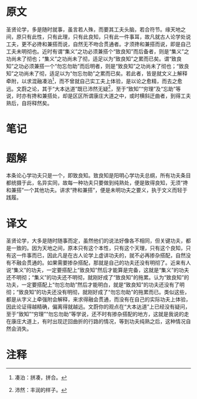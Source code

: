 # 原文
圣贤论学，多是随时就事，虽言若人殊，而要其工夫头脑，若合符节。缘天地之间，原只有此性，只有此理，只有此良知，只有此一件事耳，故凡就古人论学处说工夫，更不必搀和兼搭而说，自然无不吻合贯通者。才须搀和兼搭而说，即是自己工夫未明彻也。近时有谓“集义”之功必须兼搭个“致良知”而后备者，则是“集义”之功尚未了彻也；“集义”之功尚未了彻，适足以为“致良知”之累而已矣。谓“致良知”之功必须兼搭一个“勿忘勿助”而后明者，则是“致良知”之功尚未了彻也；“致良知”之功尚未了彻，适足以为“勿忘勿助”之累而已矣。若此者，皆是就文义上解释牵附，以求混融凑泊[^1]，而不曾就自己实工夫上体验，是以论之愈精，而去之愈远。文蔚之论，其于“大本达道”既已沛然无疑[^2]，至于“致知”“穷理”及“忘助”等说，时亦有搀和兼搭处，却是区区所谓康庄大道之中，或时横斜迂曲者，到得工夫熟后，自将释然矣。
# 笔记

# 题解
本条论心学功夫只是一个，即致良知。致良知是阳明心学功夫总纲，所有功夫条目都统摄于此，名异实同，故每一种功夫只要做到纯熟处，便是致得良知，无须“搀和兼搭”一个其他功夫。讲求“搀和兼搭”，便是未明功夫之要义，执于文义而轻于践履。
# 译文
圣贤论学，大多是随时随事而定，虽然他们的说法好像各不相同，但关键功夫，都是一致的。因为天地之间，原本只有这个本性，只有这个天理，只有这个良知，只有这一件事而已，因此凡是在古人论学上虚讲功夫的，就不必再掺杂搭配，自然没有不融会贯通的。如果需要掺杂搭配，那就是自己的功夫还没有明彻了。近来有人说“集义”的功夫，一定要搭配上“致良知”然后才能算是完备，这就是“集义”的功夫还不明彻；“集义”的功夫还不明彻，就刚好成了“致良知”的拖累。认为“致良知”的功夫，一定要搭配上“勿忘勿助”然后才能明白，就是“致良知”的功夫还没有了明彻；“致良知”的功夫还没有明彻，就刚好成了“勿忘勿助”的拖累而已。类似这些，都是从字义上牵强附会解释，来求得融会贯通，而没有在自己的实际功夫上体验，因此论证得越精确，偏离得就越远。文蔚你的观点在“大本达道”上已经没有疑问，至于“致知”“穷理”“勿忘勿助”等学说，还不时有掺杂搭配的地方，这就是我说的走在康庄大道上，有时出现迂回曲折的行路的情况，等到功夫纯熟之后，这种情况自然会消失。
# 注释

[^1]: 凑泊：拼凑，拼合。
[^2]: 沛然：丰润的样子。